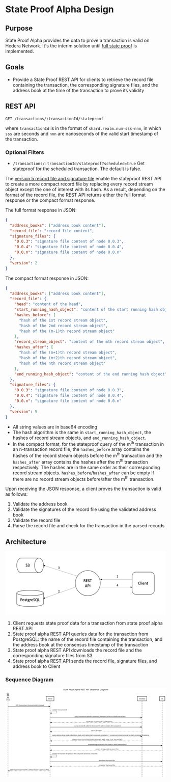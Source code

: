 # State Proof Alpha Design

## Purpose

State Proof Alpha provides the data to prove a transaction is valid on Hedera Network. It's the interim solution
until [full state proof](https://www.hedera.com/blog/state-proofs-on-hedera) is implemented.

## Goals

- Provide a State Proof REST API for clients to retrieve the record file containing the transaction, the corresponding
  signature files, and the address book at the time of the transaction to prove its validity

## REST API

```
GET /transactions/:transactionId/stateproof
```

where `transactionId` is in the format of `shard.realm.num-sss-nnn`, in which `sss` are seconds and `nnn` are
nanoseconds of the valid start timestamp of the transaction.

### Optional Filters

- `/transactions/:transactionId/stateproof?scheduled=true` Get stateproof for the scheduled transaction. The default is
  false.

The [version 5 record file and signature file](https://docs.hedera.com/guides/docs/record-and-event-stream-file-formats)
enable the stateproof REST API to create a more compact record file by replacing every record stream object except the one of
interest with its hash. As a result, depending on the format of the record file, the REST API returns either the full
format response or the compact format response.

The full format response in JSON:

```json
{
  "address_books": ["address book content"],
  "record_file": "record file content",
  "signature_files": {
    "0.0.3": "signature file content of node 0.0.3",
    "0.0.4": "signature file content of node 0.0.4",
    "0.0.n": "signature file content of node 0.0.n"
  },
  "version": 2
}
```

The compact format response in JSON:

```json
{
  "address_books": ["address book content"],
  "record_file": {
    "head": "content of the head",
    "start_running_hash_object": "content of the start running hash object",
    "hashes_before": [
      "hash of the 1st record stream object",
      "hash of the 2nd record stream object",
      "hash of the (m-1)th record stream object"
    ],
    "record_stream_object": "content of the mth record stream object",
    "hashes_after": [
      "hash of the (m+1)th record stream object",
      "hash of the (m+2)th record stream object",
      "hash of the nth record stream object"
    ],
    "end_running_hash_object": "content of the end running hash object"
  },
  "signature_files": {
    "0.0.3": "signature file content of node 0.0.3",
    "0.0.4": "signature file content of node 0.0.4",
    "0.0.n": "signature file content of node 0.0.n"
  },
  "version": 5
}
```

- All string values are in base64 encoding
- The hash algorithm is the same in `start_running_hash_object`, the hashes of record stream objects, and
  `end_running_hash_object`.
- In the compact format, for the stateproof query of the m<sup>th</sup> transaction in an n-transaction record file, the
  `hashes_before` array contains the hashes of the record stream objects before the m<sup>th</sup> transaction and the
  `hashes_after` array contains the hashes after the m<sup>th</sup> transaction respectively. The hashes are in the same
  order as their corresponding record stream objects. `hashes_before`/`hashes_after` can be empty if there are no record
  stream objects before/after the m<sup>th</sup> transaction.

Upon receiving the JSON response, a client proves the transaction is valid as follows:

1. Validate the address book
2. Validate the signatures of the record file using the validated address book
3. Validate the record file
4. Parse the record file and check for the transaction in the parsed records

## Architecture

![Architecture](images/state-proof-alpha-architecture.png)

1. Client requests state proof data for a transaction from state proof alpha REST API
2. State proof alpha REST API queries data for the transaction from PostgreSQL: the name of the record file containing
   the transaction, and the address book at the consensus timestamp of the transaction
3. State proof alpha REST API downloads the record file and the corresponding signature files from S3
4. State proof alpha REST API sends the record file, signature files, and address book to Client

### Sequence Diagram

![Sequence Diagram](images/state-proof-alpha-sequence.svg)

